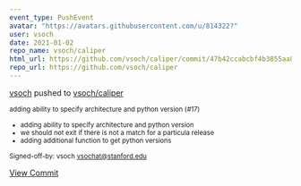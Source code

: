 ```yaml
---
event_type: PushEvent
avatar: "https://avatars.githubusercontent.com/u/814322?"
user: vsoch
date: 2021-01-02
repo_name: vsoch/caliper
html_url: https://github.com/vsoch/caliper/commit/47b42ccabcbf4b3855aa8d024c6e7ea85e91935e
repo_url: https://github.com/vsoch/caliper
---
```


<a href='https://github.com/vsoch' target='_blank'>vsoch</a> pushed to <a href='https://github.com/vsoch/caliper' target='_blank'>vsoch/caliper</a>

<small>adding ability to specify architecture and python version (#17)

* adding ability to specify architecture and python version
* we should not exit if there is not a match for a particula release
* adding additional function to get python versions

Signed-off-by: vsoch <vsochat@stanford.edu></small>

<a href='https://github.com/vsoch/caliper/commit/47b42ccabcbf4b3855aa8d024c6e7ea85e91935e' target='_blank'>View Commit</a>